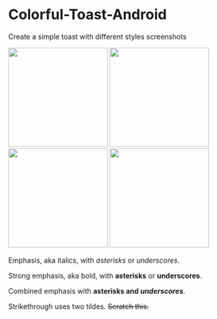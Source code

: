 # Colorful-Toast-Android
 Create a simple toast with different styles
 screenshots

<p float="center">
  <img src="https://user-images.githubusercontent.com/15949588/80463491-3ba00600-8930-11ea-9181-014edb146039.png" width="200"/>
  <img src="https://user-images.githubusercontent.com/15949588/80463498-3e026000-8930-11ea-8ea1-5f42064b0339.png" width="200" /> 
  <img src="https://user-images.githubusercontent.com/15949588/80463504-3f338d00-8930-11ea-8ca5-5652a171ed0f.png" width="200" /> 
  <img src="https://user-images.githubusercontent.com/15949588/80463507-3fcc2380-8930-11ea-9a35-53b440daef66.png" width="200" />
</p>

Emphasis, aka italics, with *asterisks* or _underscores_.

Strong emphasis, aka bold, with **asterisks** or __underscores__.

Combined emphasis with **asterisks and _underscores_**.

Strikethrough uses two tildes. ~~Scratch this.~~
